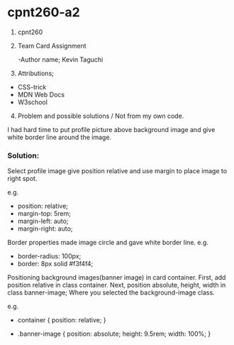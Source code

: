 # cpnt260-a2

1. cpnt260
2. Team Card Assignment

   -Author name; Kevin Taguchi
3. Attributions;
- CSS-trick
- MDN Web Docs
- W3school
4. Problem and possible solutions / Not from my own code.

 I had hard time to put profile picture above background image and give white border line around the image.
 
 ### Solution: 
 Select profile image give position relative and use margin to place image to right spot.

 e.g.
  + position: relative;
  + margin-top: 5rem;
  + margin-left: auto;
  + margin-right: auto;
  
  Border properties made image circle and gave white border line.
 e.g.
  - border-radius: 100px;
  - border: 8px solid #f3f4f4;
 
  Positioning background images(banner image) in card container.
  First, add position relative in class container.
  Next, position absolute, height, width in class banner-image; Where you selected the background-image class.
  
  <!-- These code is not my own -->
 e.g.
 - container {
   position: relative;
}
 
- .banner-image {
   position: absolute;
   height: 9.5rem;
   width: 100%;
}

